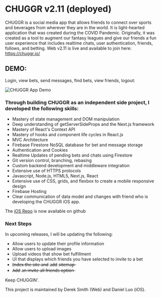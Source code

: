 # CHUGGR v2.11 (deployed)
CHUGGR is a social media app that allows friends to connect over sports and beverages from wherever they are in the world. It is light-hearted application that was created during the COVID Pandemic. Originally, it was created as a tool to augment our fantasy leagues and give our friends a fun user experience that includes realtime chats, user authentication, friends, follows, and betting. Web v2.11 is live and available to join here: https://chuggr.io/

## DEMO: ##
Login, view bets, send messages, find bets, view friends, logout:

![CHUGGR App Demo](CHUGGRDEMO.gif)


### Through building CHUGGR as an independent side project, I developed the following skills: ###
 * Mastery of state management and DOM manipulation
 * Deep understanding of getServerSideProps and the Next.js framework
 * Mastery of React's Context API
 * Mastery of hooks and component life cycles in React.js
 * MVC Architecture
 * Firebase Firestore NoSQL database for bet and message storage
 * Authentication and Cookies
 * Realtime Updates of pending bets and chats using Firestore 
 * Git version control, branching, rebasing
 * Custom backend development and middleware integration
 * Extensive use of HTTPS protocols
 * Javascript, Node.js, HTML5, Next.js, React
 * Extensive use of CSS, grids, and flexbox to create a mobile responsive design
 * Firebase Hosting
 * Clear communication of data model and changes with friend who is developing the CHUGGR iOS app.


The [iOS Repo](https://github.com/bolderkat/CHUGGR) is now available on github 

### Next Steps
In upcoming releases, I will be updating the following:
 * Allow users to update their profile information
 * Allow users to upload images
 * Upload videos that show bet fulfillment
 * UI that displays which friends you have selected to invite to a bet
 * I̶n̶d̶e̶x̶ t̶h̶e̶ s̶i̶t̶e̶ a̶n̶d̶ a̶d̶d̶ s̶i̶t̶e̶m̶a̶p̶
 * A̶d̶d̶ a̶n̶ i̶n̶v̶i̶t̶e̶ a̶l̶l̶ f̶r̶i̶e̶n̶d̶s̶ o̶p̶t̶i̶o̶n̶


Keep CHUGGIN'.

This project is maintained by Derek Smith (Web) and Daniel Luo (iOS).
